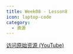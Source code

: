 ```yaml
---
title: Week08 - Lesson8
icon: laptop-code
category:
  - 資源
---
```


<BiliBili bvid="BV1HBhme3EJZ" />

[访问原始资源 (YouTube)](https://youtu.be/Pi7caiWDM7Q?si=CabsT_7ViADsw02W)